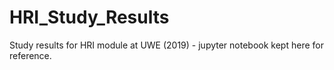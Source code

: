 # HRI_Study_Results
Study results for HRI module at UWE (2019)  - jupyter notebook kept here for reference. 
